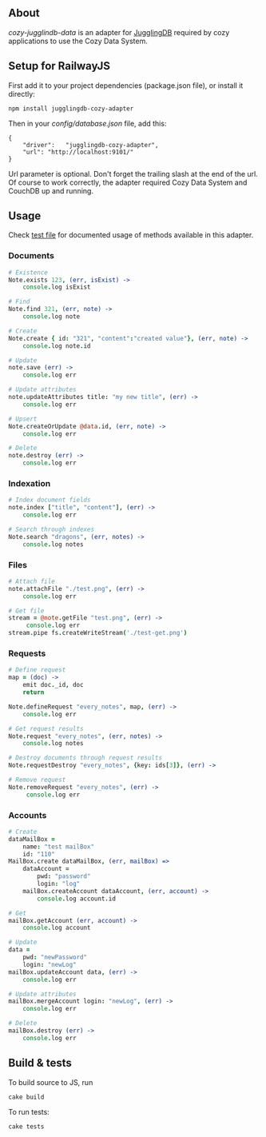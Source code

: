 ## About

*cozy-jugglindb-data* is an adapter for
[JugglingDB](https://github.com/1602/jugglingdb "JugglingDB") required by
cozy applications to use the Cozy Data System.

## Setup for RailwayJS

First add it to your project dependencies (package.json file), or install it
directly:

    npm install jugglingdb-cozy-adapter

Then in your *config/database.json* file, add this:

    {
        "driver":   "jugglingdb-cozy-adapter",
        "url": "http://localhost:9101/"
    }

Url parameter is optional. Don't forget the trailing slash at the end of the
url.  Of course to work correctly, the adapter required Cozy Data System and
CouchDB up and running.

## Usage

Check
[test file](https://github.com/mycozycloud/jugglingdb-cozy-adapter/blob/master/tests.coffee)
for documented usage of methods available in this adapter.


### Documents

```coffeescript
# Existence
Note.exists 123, (err, isExist) ->
    console.log isExist

# Find
Note.find 321, (err, note) ->
    console.log note

# Create
Note.create { id: "321", "content":"created value"}, (err, note) ->
    console.log note.id

# Update
note.save (err) ->
    console.log err

# Update attributes
note.updateAttributes title: "my new title", (err) ->
    console.log err

# Upsert
Note.createOrUpdate @data.id, (err, note) ->
    console.log err

# Delete
note.destroy (err) ->
    console.log err
```


### Indexation

```coffeescript
# Index document fields
note.index ["title", "content"], (err) ->
    console.log err

# Search through indexes
Note.search "dragons", (err, notes) ->
    console.log notes
```


### Files

```coffeescript
# Attach file
note.attachFile "./test.png", (err) ->
    console.log err

# Get file
stream = @note.getFile "test.png", (err) ->
     console.log err
stream.pipe fs.createWriteStream('./test-get.png')
```


### Requests

```coffeescript
# Define request
map = (doc) ->
    emit doc._id, doc
    return

Note.defineRequest "every_notes", map, (err) ->
    console.log err

# Get request results
Note.request "every_notes", (err, notes) ->
    console.log notes

# Destroy documents through request results
Note.requestDestroy "every_notes", {key: ids[3]}, (err) ->

# Remove request
Note.removeRequest "every_notes", (err) ->
     console.log err
```

### Accounts

```coffeescript
# Create
dataMailBox =
    name: "test mailBox"
    id: "110"
MailBox.create dataMailBox, (err, mailBox) =>
    dataAccount =
        pwd: "password"
        login: "log"
    mailBox.createAccount dataAccount, (err, account) ->
        console.log account.id

# Get
mailBox.getAccount (err, account) ->
    console.log account

# Update
data =
    pwd: "newPassword"
    login: "newLog"
mailBox.updateAccount data, (err) ->
    console.log err

# Update attributes
mailBox.mergeAccount login: "newLog", (err) ->
    console.log err

# Delete
mailBox.destroy (err) ->
    console.log err
```

## Build & tests

To build source to JS, run

    cake build

To run tests:

    cake tests
